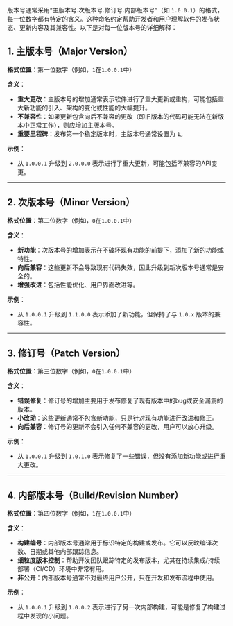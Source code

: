 版本号通常采用“主版本号.次版本号.修订号.内部版本号”（如 `1.0.0.1`）的格式，每一位数字都有特定的含义。这种命名约定帮助开发者和用户理解软件的发布状态、更新内容及其兼容性。以下是对每一位版本号的详细解释：

## **1. 主版本号（Major Version）**

**格式位置**：第一位数字（例如，`1`在`1.0.0.1`中）

**含义**：

- **重大更改**：主版本号的增加通常表示软件进行了重大更新或重构，可能包括重大新功能的引入、架构的变化或性能的大幅提升。
- **不兼容性**：如果更新包含向后不兼容的更改（即旧版本的代码可能无法在新版本中正常工作），则应增加主版本号。
- **重要里程碑**：发布第一个稳定版本时，主版本号通常设置为 `1`。

**示例**：

- 从 `1.0.0.1` 升级到 `2.0.0.0` 表示进行了重大更新，可能包括不兼容的API变更。

------

## **2. 次版本号（Minor Version）**

**格式位置**：第二位数字（例如，`0`在`1.0.0.1`中）

**含义**：

- **新功能**：次版本号的增加表示在不破坏现有功能的前提下，添加了新的功能或特性。
- **向后兼容**：这些更新不会导致现有代码失效，因此升级到新次版本号通常是安全的。
- **增强改进**：包括性能优化、用户界面改进等。

**示例**：

- 从 `1.0.0.1` 升级到 `1.1.0.0` 表示添加了新功能，但保持了与 `1.0.x` 版本的兼容性。

------

## **3. 修订号（Patch Version）**

**格式位置**：第三位数字（例如，`0`在`1.0.0.1`中）

**含义**：

- **错误修复**：修订号的增加主要用于发布修复了现有版本中的bug或安全漏洞的版本。
- **小改动**：这些更新通常不包含新功能，只是针对现有功能进行改进和修正。
- **向后兼容**：修订号的更新不会引入任何不兼容的更改，用户可以放心升级。

**示例**：

- 从 `1.0.0.1` 升级到 `1.0.1.0` 表示修复了一些错误，但没有添加新功能或进行重大更改。

------

## **4. 内部版本号（Build/Revision Number）**

**格式位置**：第四位数字（例如，`1`在`1.0.0.1`中）

**含义**：

- **构建编号**：内部版本号通常用于标识特定的构建或发布。它可以反映编译次数、日期或其他内部跟踪信息。
- **细粒度版本控制**：帮助开发团队跟踪特定的发布版本，尤其在持续集成/持续部署（CI/CD）环境中非常有用。
- **非公开**：内部版本号通常不对最终用户公开，只在开发和发布流程中使用。

**示例**：

- 从 `1.0.0.1` 升级到 `1.0.0.2` 表示进行了另一次内部构建，可能是修复了构建过程中发现的小问题。